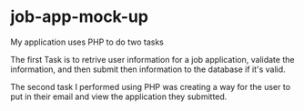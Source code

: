 # job-app-mock-up

My application uses PHP to do two tasks

The first Task is to retrive user information for a job application, validate the information, and then submit then information to the database if it's valid. 

The second task I performed using PHP was creating a way for the user to put in their email and view the application they submitted.